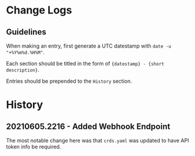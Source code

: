 # Change Logs

## Guidelines
When making an entry, first generate a UTC datestamp with `date -u "+%Y%m%d.%H%M"`.

Each section should be titled in the form of `{datestamp} - {short description}`.

Entries should be prepended to the `History` section.

# History

## 20210605.2216 - Added Webhook Endpoint
The most notable change here was that `crds.yaml` was updated to have API token info be required. 